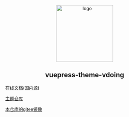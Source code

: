 <p align="center"><a href="https://xugaoyi.com/" target="_blank" rel="noopener noreferrer"><img width="180" src="https://fastbee.cn/img/big.gif" alt="logo"></a></p>


<h2 align="center">vuepress-theme-vdoing</h2>

[在线文档(国内源)](https://doc.xugaoyi.com/)

[主题仓库](https://github.com/xugaoyi/vuepress-theme-vdoing)

[本仓库的gitee镜像](https://gitee.com/xugaoyi/vuepress-theme-vdoing-doc)
